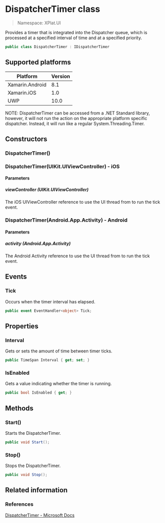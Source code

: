 # DispatcherTimer class

> Namespace: XPlat.UI

Provides a timer that is integrated into the Dispatcher queue, which is processed at a specified interval of time and at a specified priority.

```csharp
public class DispatcherTimer : IDispatcherTimer
```

## Supported platforms

| Platform | Version |
| --- | --- |
| Xamarin.Android | 8.1 |
| Xamarin.iOS  | 1.0 |
| UWP | 10.0 | 

NOTE: DispatcherTimer can be accessed from a .NET Standard library, however, it will not run the action on the appropriate platform specific dispatcher. Instead, it will run like a regular System.Threading.Timer.

## Constructors

### DispatcherTimer()

### DispatcherTimer(UIKit.UIViewController) - iOS

#### Parameters
##### viewController (UIKit.UIViewController)
The iOS UIViewController reference to use the UI thread from to run the tick event.

### DispatcherTimer(Android.App.Activity) - Android

#### Parameters
##### activity (Android.App.Activity)
The Android Activity reference to use the UI thread from to run the tick event.

## Events

### Tick

Occurs when the timer interval has elapsed.

```csharp
public event EventHandler<object> Tick;
```

## Properties

### Interval

Gets or sets the amount of time between timer ticks.

```csharp
public TimeSpan Interval { get; set; }
```

### IsEnabled

Gets a value indicating whether the timer is running.

```csharp
public bool IsEnabled { get; }
```

## Methods

### Start()

Starts the DispatcherTimer.

```csharp
public void Start();
```

### Stop()

Stops the DispatcherTimer.

```csharp
public void Stop();
```

## Related information

### References

[DispatcherTimer - Microsoft Docs](https://docs.microsoft.com/en-us/uwp/api/windows.ui.xaml.dispatchertimer)